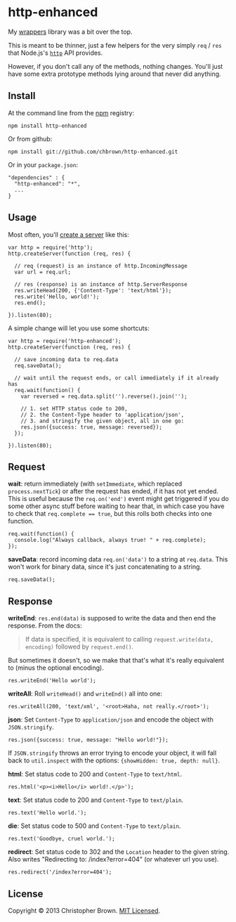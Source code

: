 # http-enhanced

My [wrappers](https://github.com/chbrown/wrappers) library was a bit over the top.

This is meant to be thinner, just a few helpers for the very simply `req` /
`res` that Node.js's [`http`](http://nodejs.org/api/http.html) API provides.

However, if you don't call any of the methods, nothing changes. You'll just have
some extra prototype methods lying around that never did anything.

## Install

At the command line from the [npm](https://npmjs.org/) registry:

    npm install http-enhanced

Or from github:

    npm install git://github.com/chbrown/http-enhanced.git

Or in your `package.json`:

    "dependencies" : {
      "http-enhanced": "*",
      ...
    }

## Usage

Most often, you'll [create a server](http://nodejs.org/api/http.html#http_event_request)
like this:

    var http = require('http');
    http.createServer(function (req, res) {

      // req (request) is an instance of http.IncomingMessage
      var url = req.url;

      // res (response) is an instance of http.ServerResponse
      res.writeHead(200, {'Content-Type': 'text/html'});
      res.write('Hello, world!');
      res.end();

    }).listen(80);

A simple change will let you use some shortcuts:

    var http = require('http-enhanced');
    http.createServer(function (req, res) {

      // save incoming data to req.data
      req.saveData();

      // wait until the request ends, or call immediately if it already has
      req.wait(function() {
        var reversed = req.data.split('').reverse().join('');

        // 1. set HTTP status code to 200,
        // 2. the Content-Type header to 'application/json',
        // 3. and stringify the given object, all in one go:
        res.json({success: true, message: reversed});
      });

    }).listen(80);

## Request

**wait**: return immediately (with `setImmediate`, which replaced `process.nextTick`) or after the request has ended, if it has not yet ended. This is useful because the `req.on('end')` event might get triggered if you do some other async stuff before waiting to hear that, in which case you have to check that `req.complete == true`, but this rolls both checks into one function.

    req.wait(function() {
      console.log("Always callback, always true! " + req.complete);
    });

**saveData**: record incoming data `req.on('data')` to a string at `req.data`. This won't work for binary data, since it's just concatenating to a string.

    req.saveData();

## Response

**writeEnd**: `res.end(data)` is supposed to write the data and then end the
response. From the docs:

> If data is specified, it is equivalent to calling
> `request.write(data, encoding)` followed by `request.end()`.

But sometimes it doesn't, so we make that that's what it's really equivalent
to (minus the optional encoding).

    res.writeEnd('Hello world');

**writeAll**: Roll `writeHead()` and `writeEnd()` all into one:

    res.writeAll(200, 'text/xml', '<root>Haha, not really.</root>');

**json**: Set `Content-Type` to `application/json` and encode the object with `JSON.stringify`.

    res.json({success: true, message: "Hello world!"});

If `JSON.stringify` throws an error trying to encode your object,
it will fall back to `util.inspect` with the options: `{showHidden: true, depth: null}`.

**html**: Set status code to 200 and `Content-Type` to `text/html`.

    res.html('<p><i>Hello</i> world!.</p>');

**text**: Set status code to 200 and `Content-Type` to `text/plain`.

    res.text('Hello world.');

**die**: Set status code to 500 and `Content-Type` to `text/plain`.

    res.text('Goodbye, cruel world.');

**redirect**: Set status code to 302 and the `Location` header to the given string.
Also writes "Redirecting to: /index?error=404" (or whatever url you use).

    res.redirect('/index?error=404');

## License

Copyright © 2013 Christopher Brown. [MIT Licensed](LICENSE).
